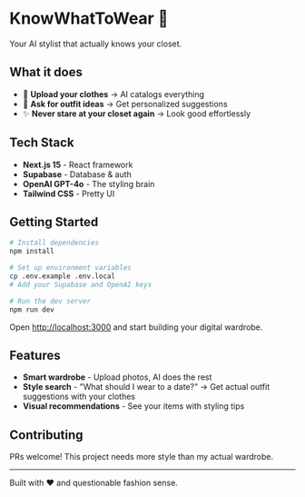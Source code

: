 # KnowWhatToWear 👕

Your AI stylist that actually knows your closet.

## What it does

- 📸 **Upload your clothes** → AI catalogs everything
- 🤖 **Ask for outfit ideas** → Get personalized suggestions
- ✨ **Never stare at your closet again** → Look good effortlessly

## Tech Stack

- **Next.js 15** - React framework
- **Supabase** - Database & auth
- **OpenAI GPT-4o** - The styling brain
- **Tailwind CSS** - Pretty UI

## Getting Started

```bash
# Install dependencies
npm install

# Set up environment variables
cp .env.example .env.local
# Add your Supabase and OpenAI keys

# Run the dev server
npm run dev
```

Open [http://localhost:3000](http://localhost:3000) and start building your digital wardrobe.

## Features

- **Smart wardrobe** - Upload photos, AI does the rest
- **Style search** - "What should I wear to a date?" → Get actual outfit suggestions with your clothes
- **Visual recommendations** - See your items with styling tips

## Contributing

PRs welcome! This project needs more style than my actual wardrobe.

---

Built with ❤️ and questionable fashion sense.